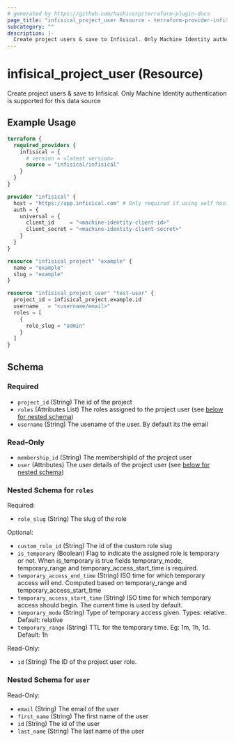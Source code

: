 ```yaml
---
# generated by https://github.com/hashicorp/terraform-plugin-docs
page_title: "infisical_project_user Resource - terraform-provider-infisical"
subcategory: ""
description: |-
  Create project users & save to Infisical. Only Machine Identity authentication is supported for this data source
---
```


# infisical_project_user (Resource)

Create project users & save to Infisical. Only Machine Identity authentication is supported for this data source

## Example Usage

```terraform
terraform {
  required_providers {
    infisical = {
      # version = <latest version>
      source = "infisical/infisical"
    }
  }
}

provider "infisical" {
  host = "https://app.infisical.com" # Only required if using self hosted instance of Infisical, default is https://app.infisical.com
  auth = {
    universal = {
      client_id     = "<machine-identity-client-id>"
      client_secret = "<machine-identity-client-secret>"
    }
  }
}

resource "infisical_project" "example" {
  name = "example"
  slug = "example"
}

resource "infisical_project_user" "test-user" {
  project_id = infisical_project.example.id
  username   = "<username/email>"
  roles = [
    {
      role_slug = "admin"
    }
  ]
}
```

<!-- schema generated by tfplugindocs -->
## Schema

### Required

- `project_id` (String) The id of the project
- `roles` (Attributes List) The roles assigned to the project user (see [below for nested schema](#nestedatt--roles))
- `username` (String) The usename of the user. By default its the email

### Read-Only

- `membership_id` (String) The membershipId of the project user
- `user` (Attributes) The user details of the project user (see [below for nested schema](#nestedatt--user))

<a id="nestedatt--roles"></a>
### Nested Schema for `roles`

Required:

- `role_slug` (String) The slug of the role

Optional:

- `custom_role_id` (String) The id of the custom role slug
- `is_temporary` (Boolean) Flag to indicate the assigned role is temporary or not. When is_temporary is true fields temporary_mode, temporary_range and temporary_access_start_time is required.
- `temporary_access_end_time` (String) ISO time for which temporary access will end. Computed based on temporary_range and temporary_access_start_time
- `temporary_access_start_time` (String) ISO time for which temporary access should begin. The current time is used by default.
- `temporary_mode` (String) Type of temporary access given. Types: relative. Default: relative
- `temporary_range` (String) TTL for the temporary time. Eg: 1m, 1h, 1d. Default: 1h

Read-Only:

- `id` (String) The ID of the project user role.


<a id="nestedatt--user"></a>
### Nested Schema for `user`

Read-Only:

- `email` (String) The email of the user
- `first_name` (String) The first name of the user
- `id` (String) The id of the user
- `last_name` (String) The last name of the user
